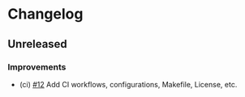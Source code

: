 <!--
This changelog was created using the `clu` binary
(https://github.com/MalteHerrmann/changelog-utils).
-->
# Changelog

## Unreleased

### Improvements

- (ci) [#12](https://github.com/evmos/os/pull/12) Add CI workflows, configurations, Makefile, License, etc.
